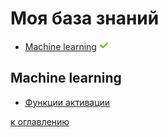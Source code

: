 # Моя база знаний

+ [Machine learning](#Machine-learning) ![icon][done]

[done]:done.png

## Machine learning
+ [Функции активации](nn.md#Функции-активации)

[к оглавлению](#Моя-база-знаний)